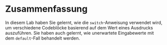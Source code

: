 # Zusammenfassung

In diesem Lab haben Sie gelernt, wie die `switch`-Anweisung verwendet wird, um verschiedene Codeblöcke basierend auf dem Wert eines Ausdrucks auszuführen. Sie haben auch gelernt, wie unerwartete Eingabewerte mit dem `default`-Fall behandelt werden.
